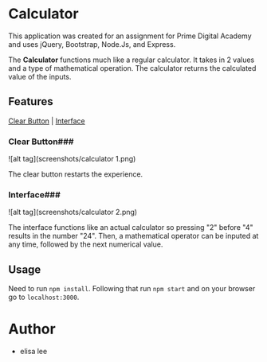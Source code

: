 # Calculator
This application was created for an assignment for Prime Digital Academy and uses jQuery, Bootstrap, Node.Js, and Express.

The <b>Calculator</b> functions much like a regular calculator. It takes in 2 values and a type of mathematical operation. The calculator returns the calculated value of the inputs.

## Features
[Clear Button](#clear) | [Interface](#interface)

### <a name="clear">Clear Button</a>###
![alt tag](screenshots/calculator 1.png)

The clear button restarts the experience.

### <a name="interface">Interface</a>###
![alt tag](screenshots/calculator 2.png)

The interface functions like an actual calculator so pressing "2" before "4" results in the number "24". Then, a mathematical operator can be inputed at any time, followed by the next numerical value.

## Usage
Need to run `npm install`. Following that run `npm start` and on your browser go to `localhost:3000`.

# Author
- elisa lee
